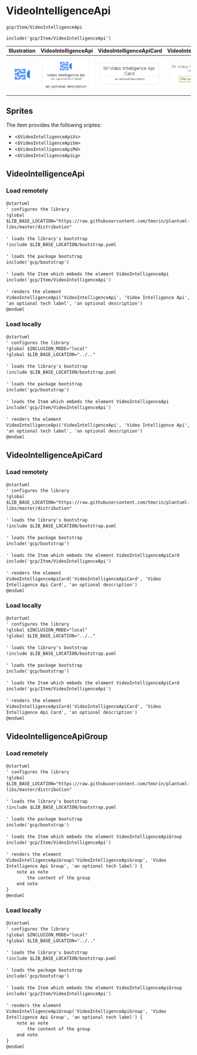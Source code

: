# VideoIntelligenceApi


```text
gcp/Item/VideoIntelligenceApi
```

```text
include('gcp/Item/VideoIntelligenceApi')
```



| Illustration | VideoIntelligenceApi | VideoIntelligenceApiCard | VideoIntelligenceApiGroup |
| :---: | :---: | :---: | :---: |
| ![illustration for Illustration](../../gcp/Item/VideoIntelligenceApi.png) | ![illustration for VideoIntelligenceApi](../../gcp/Item/VideoIntelligenceApi.Local.png) | ![illustration for VideoIntelligenceApiCard](../../gcp/Item/VideoIntelligenceApiCard.Local.png) | ![illustration for VideoIntelligenceApiGroup](../../gcp/Item/VideoIntelligenceApiGroup.Local.png) |



## Sprites
The item provides the following sriptes:

- `<$VideoIntelligenceApiXs>`
- `<$VideoIntelligenceApiSm>`
- `<$VideoIntelligenceApiMd>`
- `<$VideoIntelligenceApiLg>`





## VideoIntelligenceApi

### Load remotely
```plantuml
@startuml
' configures the library
!global $LIB_BASE_LOCATION="https://raw.githubusercontent.com/tmorin/plantuml-libs/master/distribution"

' loads the library's bootstrap
!include $LIB_BASE_LOCATION/bootstrap.puml

' loads the package bootstrap
include('gcp/bootstrap')

' loads the Item which embeds the element VideoIntelligenceApi
include('gcp/Item/VideoIntelligenceApi')

' renders the element
VideoIntelligenceApi('VideoIntelligenceApi', 'Video Intelligence Api', 'an optional tech label', 'an optional description')
@enduml
```

### Load locally
```plantuml
@startuml
' configures the library
!global $INCLUSION_MODE="local"
!global $LIB_BASE_LOCATION="../.."

' loads the library's bootstrap
!include $LIB_BASE_LOCATION/bootstrap.puml

' loads the package bootstrap
include('gcp/bootstrap')

' loads the Item which embeds the element VideoIntelligenceApi
include('gcp/Item/VideoIntelligenceApi')

' renders the element
VideoIntelligenceApi('VideoIntelligenceApi', 'Video Intelligence Api', 'an optional tech label', 'an optional description')
@enduml
```

## VideoIntelligenceApiCard

### Load remotely
```plantuml
@startuml
' configures the library
!global $LIB_BASE_LOCATION="https://raw.githubusercontent.com/tmorin/plantuml-libs/master/distribution"

' loads the library's bootstrap
!include $LIB_BASE_LOCATION/bootstrap.puml

' loads the package bootstrap
include('gcp/bootstrap')

' loads the Item which embeds the element VideoIntelligenceApiCard
include('gcp/Item/VideoIntelligenceApi')

' renders the element
VideoIntelligenceApiCard('VideoIntelligenceApiCard', 'Video Intelligence Api Card', 'an optional description')
@enduml
```

### Load locally
```plantuml
@startuml
' configures the library
!global $INCLUSION_MODE="local"
!global $LIB_BASE_LOCATION="../.."

' loads the library's bootstrap
!include $LIB_BASE_LOCATION/bootstrap.puml

' loads the package bootstrap
include('gcp/bootstrap')

' loads the Item which embeds the element VideoIntelligenceApiCard
include('gcp/Item/VideoIntelligenceApi')

' renders the element
VideoIntelligenceApiCard('VideoIntelligenceApiCard', 'Video Intelligence Api Card', 'an optional description')
@enduml
```

## VideoIntelligenceApiGroup

### Load remotely
```plantuml
@startuml
' configures the library
!global $LIB_BASE_LOCATION="https://raw.githubusercontent.com/tmorin/plantuml-libs/master/distribution"

' loads the library's bootstrap
!include $LIB_BASE_LOCATION/bootstrap.puml

' loads the package bootstrap
include('gcp/bootstrap')

' loads the Item which embeds the element VideoIntelligenceApiGroup
include('gcp/Item/VideoIntelligenceApi')

' renders the element
VideoIntelligenceApiGroup('VideoIntelligenceApiGroup', 'Video Intelligence Api Group', 'an optional tech label') {
    note as note
        the content of the group
    end note
}
@enduml
```

### Load locally
```plantuml
@startuml
' configures the library
!global $INCLUSION_MODE="local"
!global $LIB_BASE_LOCATION="../.."

' loads the library's bootstrap
!include $LIB_BASE_LOCATION/bootstrap.puml

' loads the package bootstrap
include('gcp/bootstrap')

' loads the Item which embeds the element VideoIntelligenceApiGroup
include('gcp/Item/VideoIntelligenceApi')

' renders the element
VideoIntelligenceApiGroup('VideoIntelligenceApiGroup', 'Video Intelligence Api Group', 'an optional tech label') {
    note as note
        the content of the group
    end note
}
@enduml
```

